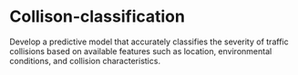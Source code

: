 # Collison-classification
Develop a predictive model that accurately classifies the severity of traffic collisions based on available features such as location, environmental conditions, and collision characteristics.
